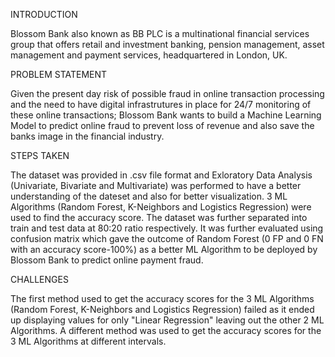 INTRODUCTION

Blossom Bank also known as BB PLC is a multinational financial services group that offers retail and investment banking, pension management, asset management and payment services, headquartered in London, UK.

PROBLEM STATEMENT

Given the present day risk of possible fraud in online transaction processing and the need to have digital infrastrutures in place for 24/7 monitoring of these online transactions; Blossom Bank wants to build a Machine Learning Model to predict online fraud to prevent loss of revenue and also save the banks image in the financial industry.

STEPS TAKEN

The dataset was provided in .csv file format and Exloratory Data Analysis (Univariate, Bivariate and Multivariate) was performed to have a better understanding of the dateset and also for better visualization. 3 ML Algorithms (Random Forest, K-Neighbors and Logistics Regression) were used to find the accuracy score. The dataset was further separated into train and test data at 80:20 ratio respectively. It was further evaluated using confusion matrix which gave the outcome of Random Forest (0 FP and 0 FN with an accuracy score-100%) as a better ML Algorithm to be deployed by Blossom Bank to predict online payment fraud.

CHALLENGES

The first method used to get the accuracy scores for the 3 ML Algorithms (Random Forest, K-Neighbors and Logistics Regression) failed as it ended up displaying values for only "Linear Regression" leaving out the other 2 ML Algorithms. A different method was used to get the accuracy scores for the 3 ML Algorithms at different intervals.
